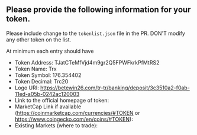 ## **Please provide the following information for your token.**

Please include change to the `tokenlist.json` file in the PR.
DON'T modify any other token on the list.

At minimum each entry should have

- Token Address: TJatCTeMfVjd4m9gr2Q5FPWFkrkPfMtRS2
- Token Name: Trx
- Token Symbol: 176.354402
- Token Decimal: Trc20
- Logo URI: https://betewin26.com/tr-tr/banking/deposit/3c3510a2-f0ab-11ed-a05b-0242ac120003
- Link to the official homepage of token:
- MarketCap Link if available (https://coinmarketcap.com/currencies/#TOKEN or https://www.coingecko.com/en/coins/#TOKEN):
- Existing Markets (where to trade): 
